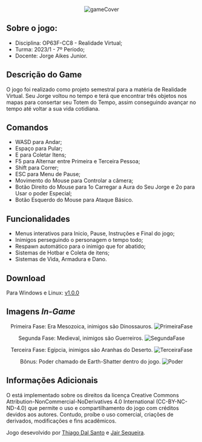 <div align="center">
  
![gameCover](https://imgur.com/IEHYzcI.png)  

</div>

## Sobre o jogo:

* Disciplina: OP63F-CC8 - Realidade Virtual;
* Turma: 2023/1 - 7º Período;
* Docente: Jorge Aikes Junior.

## Descrição do Game
O jogo foi realizado como projeto semestral para a matéria de Realidade Virtual. Seu Jorge voltou no tempo e terá que encontrar três objetos nos mapas para consertar seu Totem do Tempo, assim conseguindo avançar no tempo até voltar a sua vida cotidiana.

## Comandos 
* WASD para Andar;
* Espaço para Pular;
* E para Coletar Itens;
* F5 para Alternar entre Primeira e Terceira Pessoa;
* Shift para Correr;
* ESC para Menu de Pause;
* Movimento do Mouse para Controlar a câmera;
* Botão Direito do Mouse para 1o Carregar a Aura do Seu Jorge e 2o para Usar o poder Especial;
* Botão Esquerdo do Mouse para Ataque Básico.

## Funcionalidades
* Menus interativos para Inicio, Pause, Instruções e Final do jogo;
* Inimigos perseguindo o personagem o tempo todo;
* Respawn automático para o inimigo que for abatido;
* Sistemas de Hotbar e Coleta de itens;
* Sistemas de Vida, Armadura e Dano.

## Download
Para Windows e Linux: [v1.0.0](https://github.com/thiagodalsanto/as-aventuras-de-jorge-3/releases/download/v1.0.0/Final.zip)


## Imagens *In-Game*

<div align="center">

Primeira Fase: Era Mesozoica, inimigos são Dinossauros.
![PrimeiraFase](https://imgur.com/mqh6lA7.png)

Segunda Fase: Medieval, inimigos são Guerreiros.
![SegundaFase](https://imgur.com/QMz9MnP.png)

Terceira Fase: Egípcia, inimigos são Aranhas do Deserto.
![TerceiraFase](https://imgur.com/feH6F0K.png)

Bônus: Poder chamado de Earth-Shatter dentro do jogo.
![Poder](https://imgur.com/2nJHCl3.png)

</div>

## Informações Adicionais
O está implementado sobre os direitos da licença Creative Commons Attribution-NonCommercial-NoDerivatives 4.0
International (CC-BY-NC-ND-4.0) que permite o uso e compartilhamento do jogo com créditos devidos aos autores. Contudo, proíbe o uso comercial, criações de derivados, modificações e fins acadêmicos.

Jogo desevolvido por [Thiago Dal Santo](https://github.com/thiagodalsanto) e [Jair Sequeira](https://github.com/Evon09).
